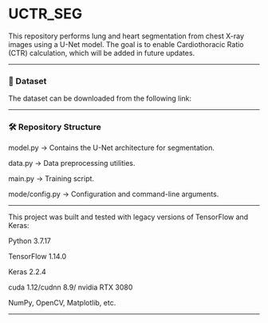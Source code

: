 # UCTR_SEG #

This repository performs lung and heart segmentation from chest X-ray images using a U-Net model. The goal is to enable Cardiothoracic Ratio (CTR) calculation, which will be added in future updates.

---------------------------------------------------------------------------------------------------------------------------------------------------------------------------------------------------------------------------------------------------------------
### 📂 Dataset ###
The dataset can be downloaded from the following link:

---------------------------------------------------------------------------------------------------------------------------------------------------------------------------------------------------------------------------------------------------------------
### 🛠 Repository Structure ###
model.py → Contains the U-Net architecture for segmentation.

data.py → Data preprocessing utilities.

main.py → Training script.

mode/config.py → Configuration and command-line arguments.

---------------------------------------------------------------------------------------------------------------------------------------------------------------------------------------------------------------------------------------------------------------
This project was built and tested with legacy versions of TensorFlow and Keras:

Python 3.7.17

TensorFlow 1.14.0

Keras 2.2.4

cuda 1.12/cudnn 8.9/ nvidia RTX 3080 

NumPy, OpenCV, Matplotlib, etc.

---------------------------------------------------------------------------------------------------------------------------------------------------------------------------------------------------------------------------------------------------------------
